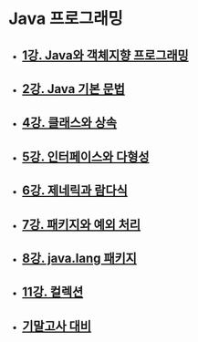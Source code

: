# Java 프로그래밍

- ## [1강. Java와 객체지향 프로그래밍](./chapter1.md)

- ## [2강. Java 기본 문법](./chapter2.md)

- ## [4강. 클래스와 상속](./chapter4.md)

- ## [5강. 인터페이스와 다형성](./chapter5.md)

- ## [6강. 제네릭과 람다식](./chapter6.md)

- ## [7강. 패키지와 예외 처리](./chapter7.md)

- ## [8강. java.lang 패키지](./chapter8.md)

- ## [11강. 컬렉션](./chapter11.md)

- ## [기말고사 대비](./test.md)
